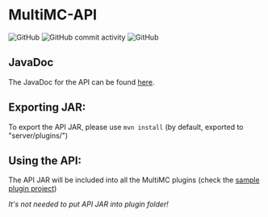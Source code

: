# MultiMC-API

![GitHub](https://img.shields.io/github/license/MultiMC-Suite/MultiMC-API?style=flat-square)
![GitHub commit activity](https://img.shields.io/github/commit-activity/m/MultiMC-Suite/MultiMC-API?style=flat-square)
![GitHub](https://img.shields.io/badge/snapshot-v1.9_snapshot-orange)

## JavaDoc
The JavaDoc for the API can be found [here](https://multimc-suite.github.io/MultiMC-API/).

## Exporting JAR:
To export the API JAR, please use `mvn install` (by default, exported to "server/plugins/")

## Using the API:
The API JAR will be included into all the MultiMC plugins (check the [sample plugin project](https://github.com/IUTRS-MultiMC-LAN/MultiMC-Plugin-Sample))

*It's not needed to put API JAR into plugin folder!*
